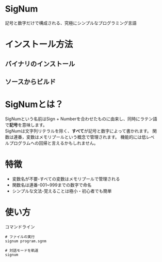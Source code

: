 # SigNum
記号と数字だけで構成される、究極にシンプルなプログラミング言語

# インストール方法
## バイナリのインストール
## ソースからビルド

# SigNumとは？
SigNumという名前はSign + Numberを合わせたものに由来し、同時にラテン語で**記号**を意味します。  
SigNumは文字列リテラルを除く、**すべて**が記号と数字によって書かれます。
関数は連番，変数はメモリプールという概念で管理されます。
機能的には低レベルプログラムへの回帰と言えるかもしれません。

# 特徴
- 変数名が不要-すべての変数はメモリプールで管理される
- 関数名は連番-001~999までの数字で命名
- シンプルな文法-覚えることは極小・初心者でも簡単

# 使い方
コマンドライン
```
# ファイルの実行
signum program.sgnm

# 対話モードを軌道
signum
```
